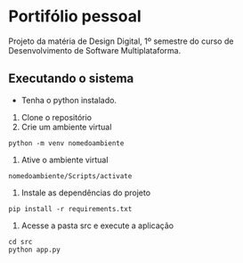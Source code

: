 # Portifólio pessoal
Projeto da matéria de Design Digital, 1º semestre do curso de Desenvolvimento de Software Multiplataforma.

## Executando o sistema
* Tenha o python instalado.
1. Clone o repositório
1. Crie um ambiente virtual
```
python -m venv nomedoambiente
```
1. Ative o ambiente virtual
```
nomedoambiente/Scripts/activate
```
1. Instale as dependências do projeto
```
pip install -r requirements.txt
```
1. Acesse a pasta src e execute a aplicação
```
cd src
python app.py
```